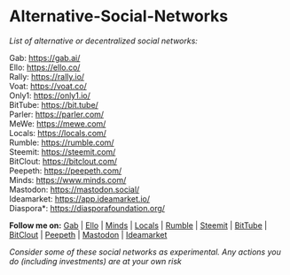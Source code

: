 # Alternative-Social-Networks
*List of alternative or decentralized social networks:*

Gab: https://gab.ai/  
Ello: https://ello.co/  
Rally: https://rally.io/  
Voat: https://voat.co/  
Only1: https://only1.io/  
BitTube: https://bit.tube/  
Parler: https://parler.com/  
MeWe: https://mewe.com/  
Locals: https://locals.com/  
Rumble: https://rumble.com/  
Steemit: https://steemit.com/  
BitClout: https://bitclout.com/  
Peepeth: https://peepeth.com/  
Minds: https://www.minds.com/  
Mastodon: https://mastodon.social/  
Ideamarket: https://app.ideamarket.io/  
Diaspora*: https://diasporafoundation.org/

**Follow me on:** [Gab](https://gab.ai/gamer456148) | [Ello](https://ello.co/childprodigy) | [Minds](https://www.minds.com/LoneroLNR) | [Locals](https://decentralizedinternet.locals.com/) | [Rumble](https://rumble.com/c/c-580817) | [Steemit](https://steemit.com/@etherstone) | [BitTube](https://bit.tube/gamer456148) | [BitClout](https://bitclout.com/u/amkn) | [Peepeth](https://peepeth.com/gamer456148) | [Mastodon](https://mastodon.social/@gamer456148) | [Ideamarket](https://app.ideamarket.io/i/twitter/gamer456148)

*Consider some of these social networks as experimental. Any actions you do (including investments) are at your own risk*

